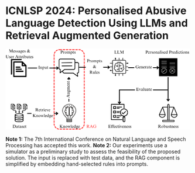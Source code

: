 # ICNLSP 2024: Personalised Abusive Language Detection Using LLMs and Retrieval Augmented Generation

![My Image](RAG_LLM_new.png)

**Note 1:** The 7th International Conference on Natural Language and Speech Processing has accepted this work. **Note 2:** Our experiments use a simulator as a preliminary study to assess the feasibility of the proposed solution. The input is replaced with test data, and the RAG component is simplified by embedding hand-selected rules into prompts.
